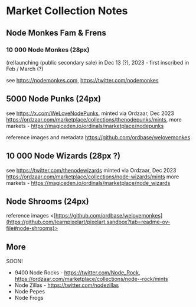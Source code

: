 # Market Collection Notes


## Node Monkes Fam & Frens

### 10 000 Node Monkes (28px)

(re)launching (public secondary sale) in Dec 13 (?), 2023   - first inscribed in Feb / March (?)

see <https://nodemonkes.com>, <https://twitter.com/nodemonkes>

## 5000 Node Punks (24px)

see <https://x.com/WeLoveNodePunks>,
minted via Ordzaar, Dec 2023 <https://ordzaar.com/marketplace/collections/thenodepunks/mints>,
more markets - <https://magiceden.io/ordinals/marketplace/nodepunks>

reference images and metadata <https://github.com/ordbase/welovemonkes>

## 10 000 Node Wizards (28px ?)

see <https://twitter.com/thenodewizards>
minted via Ordzaar, Dec 2023 <https://ordzaar.com/marketplace/collections/node-wizards/mints>
more markets - <https://magiceden.io/ordinals/marketplace/node_wizards>

## Node Shrooms (24px)

reference images <[https://github.com/ordbase/welovemonkes](https://github.com/learnpixelart/pixelart.sandbox?tab=readme-ov-file#node-shrooms)>


## More

SOON!

- 9400 Node Rocks - <https://twitter.com/Node_Rock>, <https://ordzaar.com/marketplace/collections/node--rock/mints>
- Node Zillas  - <https://twitter.com/nodezillas>
- Node Pepes
- Node Frogs





